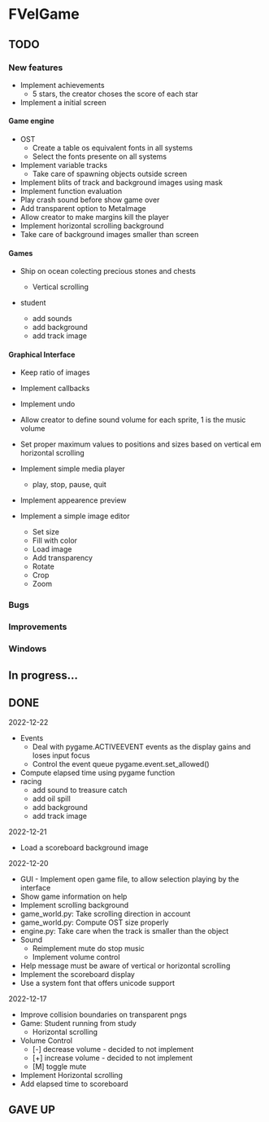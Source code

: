 
# FVelGame

## TODO

### New features
- Implement achievements
  - 5 stars, the creator choses the score of each star
- Implement a initial screen

#### Game engine

- OST
  - Create a table os equivalent fonts in all systems
  - Select the fonts presente on all systems
- Implement variable tracks
  - Take care of spawning objects outside screen
- Implement blits of track and background images using mask
- Implement function evaluation
- Play crash sound before show game over
- Add transparent option to MetaImage
- Allow creator to make margins kill the player
- Implement horizontal scrolling background
- Take care of background images smaller than screen

#### Games

- Ship on ocean colecting precious stones and chests
  - Vertical scrolling

- student
  - add sounds
  - add background
  - add track image

#### Graphical Interface

- Keep ratio of images 
- Implement callbacks
- Implement undo
- Allow creator to define sound volume for each sprite, 1 is the music volume
- Set proper maximum values to positions and sizes based on vertical em horizontal scrolling

- Implement simple media player
  - play, stop, pause, quit

- Implement appearence preview

- Implement a simple image editor 
  - Set size
  - Fill with color
  - Load image
  - Add transparency
  - Rotate
  - Crop
  - Zoom

### Bugs

### Improvements

### Windows

## In progress...

## DONE

2022-12-22
- Events
  - Deal with pygame.ACTIVEEVENT events as the display gains and loses input focus
  - Control the event queue pygame.event.set_allowed()
- Compute elapsed time using pygame function
- racing
  - add sound to treasure catch
  - add oil spill
  - add background
  - add track image

2022-12-21
- Load a scoreboard background image

2022-12-20
- GUI - Implement open game file, to allow selection playing by the interface
- Show game information on help
- Implement scrolling background
- game_world.py: Take scrolling direction in account
- game_world.py: Compute OST size properly
- engine.py:     Take care when the track is smaller than the object
- Sound
  - Reimplement mute do stop music
  - Implement volume control
- Help message must be aware of vertical or horizontal scrolling
- Implement the scoreboard display
- Use a system font that offers unicode support

2022-12-17
- Improve collision boundaries on transparent pngs
- Game: Student running from study
  - Horizontal scrolling
- Volume Control
  - [-] decrease volume - decided to not implement
  - [+] increase volume - decided to not implement
  - [M] toggle mute
- Implement Horizontal scrolling
- Add elapsed time to scoreboard

## GAVE UP
